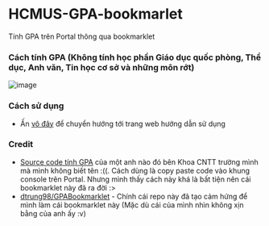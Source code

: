 # HCMUS-GPA-bookmarlet
Tính GPA trên Portal thông qua bookmarklet

### Cách tính GPA (Không tính học phần Giáo dục quốc phòng, Thể dục, Anh văn, Tin học cơ sở và những môn rớt)
![image](https://user-images.githubusercontent.com/47920109/170811023-856c84e6-80e2-43fe-90f7-a1f62a8d9629.png)

### Cách sử dụng
- Ấn [vô đây](https://ngntrgduc.github.io/HCMUS-GPA-bookmarklet) để chuyển hướng tới trang web hướng dẫn sử dụng

### Credit
- [Source code tính GPA](https://github.com/ngntrgduc/HCMUS-GPA-bookmarlet/blob/master/source.js) của một anh nào đó bên Khoa CNTT trường mình mà mình không biết tên :((. Cách dùng là copy paste code vào khung console trên Portal. Nhưng mình thấy cách này khá là bất tiện nên cái bookmarklet này đã ra đời :>
- [dtrung98/GPABookmarklet](https://github.com/dtrung98/GPABookmarklet) - Chính cái repo này đã tạo cảm hứng để mình làm cái bookmarklet này (Mặc dù cái của mình nhìn không xịn bằng của anh ấy :v)
